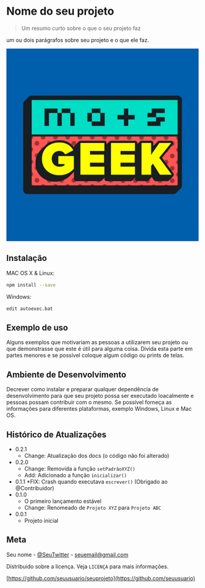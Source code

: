 # Nome do seu projeto
> Um resumo curto sobre o que o seu projeto faz

um ou dois parágrafos sobre seu projeto e o que ele faz.

![](maisGeek.jpg)

## Instalação

MAC OS X & Linux:

```sh
npm install --save
```

Windows:

```sh
edit autoexec.bat
```

## Exemplo de uso

Alguns exemplos que motivariam 
as pessoas a utilizarem seu 
projeto ou que demonstrasse que
este é útil para alguma coisa. 
Divida esta parte em partes 
menores e se possível coloque 
algum código ou prints de telas.

## Ambiente de Desenvolvimento

Decrever como instalar e
preparar qualquer dependência 
de desenvolvimento para que seu 
projeto possa ser executado 
loacalmente e pessoas possam 
contribuir com o mesmo.
Se possível forneça as informações para diferentes plataformas, exemplo Windows, Linux e Mac OS.

## Histórico de Atualizações

* 0.2.1
    * Change: Atualização dos docs (o código não foi alterado)
* 0.2.0
    * Change: Removida a função `setPadrãoXYZ()`
    * Add: Adicionado a função `inicializar()`
* 0.1.1
    *FIX: Crash quando executava `escrever()` (Obrigado ao @Contribuidor)
* 0.1.0
    * O primeiro lançamento estável
    * Change: Renomeado de `Projeto XYZ` para `Projeto ABC`
* 0.0.1
    * Projeto inicial


## Meta

Seu nome - [@SeuTwitter](https://twitter.com/seuTwitter) - seuemail@gmail.com

Distribuido sobre a licença. Veja `LICENÇA` para mais informações.

[https://github.com/seuusuario/seuprojeto](https://github.com/seuusuario)
